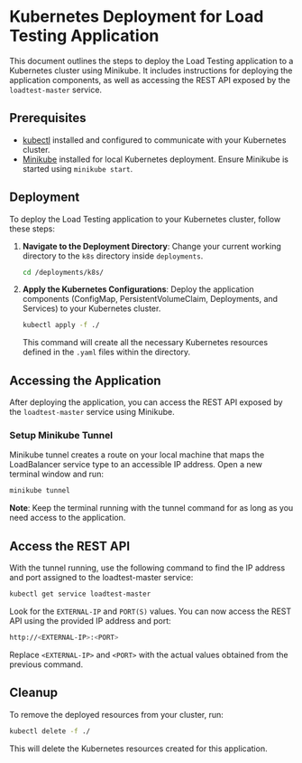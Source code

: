 # Kubernetes Deployment for Load Testing Application

This document outlines the steps to deploy the Load Testing application to a Kubernetes cluster using Minikube. It includes instructions for deploying the application components, as well as accessing the REST API exposed by the `loadtest-master` service.

## Prerequisites

- [kubectl](https://kubernetes.io/docs/tasks/tools/) installed and configured to communicate with your Kubernetes cluster.
- [Minikube](https://minikube.sigs.k8s.io/docs/start/) installed for local Kubernetes deployment. Ensure Minikube is started using `minikube start`.

## Deployment

To deploy the Load Testing application to your Kubernetes cluster, follow these steps:

1. **Navigate to the Deployment Directory**: Change your current working directory to the `k8s` directory inside `deployments`.

    ```bash
    cd /deployments/k8s/
    ```

2. **Apply the Kubernetes Configurations**: Deploy the application components (ConfigMap, PersistentVolumeClaim, Deployments, and Services) to your Kubernetes cluster.

    ```bash
    kubectl apply -f ./
    ```

    This command will create all the necessary Kubernetes resources defined in the `.yaml` files within the directory.

## Accessing the Application

After deploying the application, you can access the REST API exposed by the `loadtest-master` service using Minikube.

### Setup Minikube Tunnel

Minikube tunnel creates a route on your local machine that maps the LoadBalancer service type to an accessible IP address. Open a new terminal window and run:

```bash
minikube tunnel
```

**Note**: Keep the terminal running with the tunnel command for as long as you need access to the application.

## Access the REST API

With the tunnel running, use the following command to find the IP address and port assigned to the loadtest-master service:

```bash
kubectl get service loadtest-master
```

Look for the `EXTERNAL-IP` and `PORT(S)` values. You can now access the REST API using the provided IP address and port:

```bash
http://<EXTERNAL-IP>:<PORT>
```

Replace `<EXTERNAL-IP>` and `<PORT>` with the actual values obtained from the previous command.

## Cleanup

To remove the deployed resources from your cluster, run:

```bash
kubectl delete -f ./
```

This will delete the Kubernetes resources created for this application.
